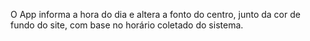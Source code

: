 O App informa a hora do dia e altera a fonto do centro, junto da cor de fundo do site, com base no horário coletado do sistema.